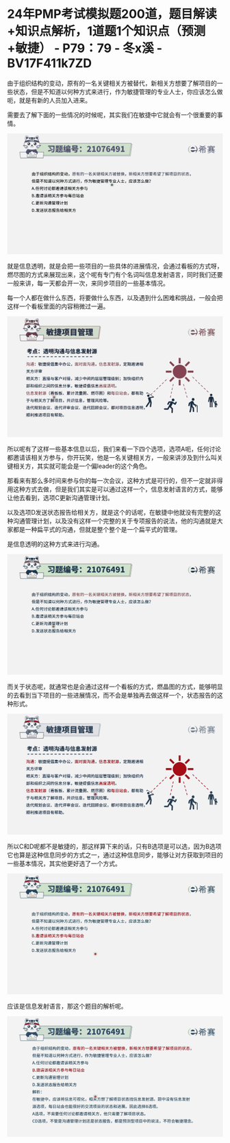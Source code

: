 # 24年PMP考试模拟题200道，题目解读+知识点解析，1道题1个知识点（预测+敏捷） - P79：79 - 冬x溪 - BV17F411k7ZD

由于组织结构的变动，原有的一名关键相关方被替代，新相关方想要了解项目的一些状态，但是不知道以何种方式来进行，作为敏捷管理的专业人士，你应该怎么做呃，就是有新的人员加入进来。

需要去了解下面的一些情况的时候呢，其实我们在敏捷中它就会有一个很重要的事情。

![](img/4b9a8703a055712595614a80c97915be_1.png)

就是信息透明，就是会把一些项目的一些具体的进展情况，会通过看板的方式呀，燃尽图的方式来展现出来，这个呢有专门有个名词叫信息发射语言，同时我们还要一般来讲，每一天都会开一次，来同步项目的一些基本情况。

每一个人都在做什么东西，将要做什么东西，以及遇到什么困难和挑战，一般会把这样一个看板里面的内容稍微过一遍。



![](img/4b9a8703a055712595614a80c97915be_3.png)

所以呢有了这样一些基本信息以后，我们来看一下四个选项，选项A呃，任何讨论都邀请该相关方参与，你开玩笑，他是一名关键相关方，一般来讲涉及到什么叫关键相关方，其实就可能会是一个偏leader的这个角色。

那看来有那么多时间来参与你的每一次会议，这种方式是可行的，但不一定就非得用这种方式去做，但是我们其实是可以通过这样一个，信息发射语言的方式，能够让他去看到，选项C更新沟通管理计划。

以及选项D发送状态报告给相关方，就是这个的话呢，在敏捷中他就没有完整的这种沟通管理计划，以及没有这样一个完整的关于专项报告的说法，他的沟通就是大家都是一种扁平式的沟通，但就是整个整个是一个扁平式的管理。

是信息透明的这种方式来进行沟通。

![](img/4b9a8703a055712595614a80c97915be_5.png)

而关于状态呢，就通常也是会通过这样一个看板的方式，燃晶图的方式，能够明显的去看到当下项目的一些进展情况，而不会是单独再去做这样一个，状态报告的这种形式。



![](img/4b9a8703a055712595614a80c97915be_7.png)

所以C和D呢都不是敏捷的，那这样算下来的话，只有B选项是可以选，因为B选项它也算是这种信息同步的方式之一，通过这种信息同步，能够让对方获取到项目的一些基本情况，其实他更好选了一个方式。



![](img/4b9a8703a055712595614a80c97915be_9.png)

应该是信息发射语言，那这个题目的解析呢。

![](img/4b9a8703a055712595614a80c97915be_11.png)